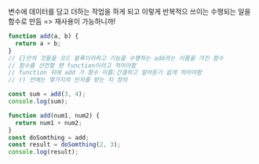 변수에 데이터를 담고 더하는 작업을 하게 되고 이렇게 반복적으 쓰이는 수행되는 일을 함수로 만듬 => 재사용이 가능하니까!

```javascript
function add(a, b) {
  return a + b;
}
// {}안의 것들을 코드 블록이라하고 기능을 수행하는 add라는 이름을 가진 함수
// 함수를 선언할 땐 function이라고 적어야함
// function 뒤에 add 가 함수 이름:간결하고 알아듣기 쉽게 적어야함
// () 안에는 몇가지의 인자를 받는 지 정의

const sum = add(3, 4);
console.log(sum);
```

```javascript
function add(num1, num2) {
  return num1 + num2;
}
const doSomthing = add;
const result = doSomthing(2, 3);
console.log(result);
```
